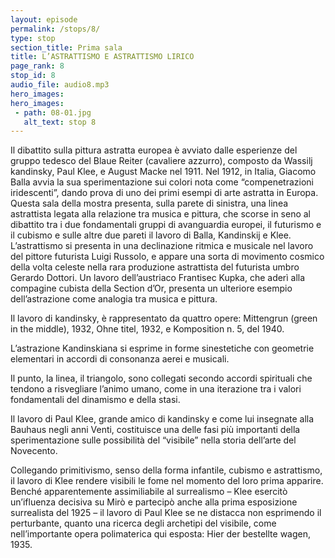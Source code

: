 ```yaml
---
layout: episode
permalink: /stops/8/
type: stop
section_title: Prima sala
title: L’ASTRATTISMO E ASTRATTISMO LIRICO
page_rank: 8
stop_id: 8
audio_file: audio8.mp3
hero_images:
hero_images:
 - path: 08-01.jpg
   alt_text: stop 8
---
```


Il dibattito sulla pittura astratta europea è avviato dalle esperienze del gruppo tedesco del Blaue Reiter (cavaliere azzurro), composto da Wassilj kandinsky, Paul Klee, e August Macke nel 1911. Nel 1912, in Italia, Giacomo Balla avvia la sua sperimentazione sui colori nota come “compenetrazioni iridescenti”, dando prova di uno dei primi esempi di arte astratta in Europa. Questa sala della mostra presenta, sulla parete di sinistra, una linea astrattista legata alla relazione tra musica e pittura, che scorse in seno al dibattito tra i due fondamentali gruppi di avanguardia europei, il futurismo e il cubismo e sulle altre due pareti il lavoro di Balla, Kandinskij e Klee. L’astrattismo si presenta in una declinazione ritmica e musicale nel lavoro del pittore futurista Luigi Russolo, e appare una sorta di movimento cosmico della volta celeste nella rara produzione astrattista del futurista umbro Gerardo Dottori. Un lavoro dell’austriaco Frantisec Kupka, che aderì alla compagine cubista della Section d’Or, presenta un ulteriore esempio dell’astrazione come analogia tra musica e pittura. 

Il lavoro di kandinsky, è rappresentato da quattro opere: Mittengrun (green in the middle), 1932, Ohne titel, 1932, e Komposition n. 5, del 1940.

L’astrazione Kandinskiana si esprime in forme sinestetiche con geometrie elementari in accordi di consonanza aerei e musicali. 

Il punto, la linea, il triangolo, sono collegati secondo accordi spirituali che tendono a risvegliare l’animo umano, come in una iterazione tra i valori fondamentali del dinamismo e della stasi. 

Il lavoro di Paul Klee, grande amico di kandinsky e come lui insegnate alla Bauhaus negli anni Venti, costituisce una delle fasi più importanti della sperimentazione sulle possibilità del “visibile” nella storia dell’arte del Novecento. 

Collegando primitivismo, senso della forma infantile, cubismo e astrattismo, il lavoro di Klee rendere visibili le fome nel momento del loro prima apparire. Benché apparentemente assimiliabile al surrealismo – Klee esercitò un’ifluenza decisiva su Mirò e partecipò anche alla prima esposizione surrealista del 1925 – il lavoro di Paul Klee se ne distacca non esprimendo il perturbante, quanto una ricerca degli archetipi del visibile, come nell’importante opera polimaterica qui esposta: Hier der bestellte wagen, 1935.
    

